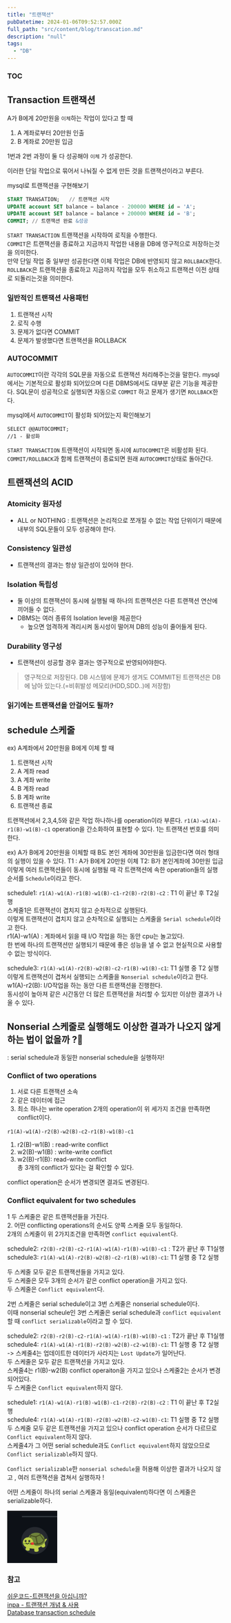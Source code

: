 ```yaml
---
title: "트랜잭션"
pubDatetime: 2024-01-06T09:52:57.000Z
full_path: "src/content/blog/transcation.md"
description: "null"
tags: 
  - "DB"
---
```


### TOC
## Transaction 트랜잭션

A가 B에게 20만원을 `이체`하는 작업이 있다고 할 때  

1. A 계좌로부터 20만원 인출
2. B 계좌로 20만원 입금

1번과 2번 과정이 둘 다 성공해야 `이체` 가 성공한다.   

이러한 단일 작업으로 묶어서 나눠질 수 없게 만든 것을 트랜잭션이라고 부른다.  

mysql로 트랜잭션을 구현해보기  

```sql
START TRANSATION;   // 트랜잭션 시작
UPDATE account SET balance = balance - 200000 WHERE id = 'A'; 
UPDATE account SET balance = balance + 200000 WHERE id = 'B';
COMMIT; // 트랜잭션 완료 &성공
```
`START TRANSACTION` 트랜잭션을 시작하여 로직을 수행한다.  
`COMMIT`은 트랜잭션을 종료하고 지금까지 작업한 내용을 DB에 영구적으로 저장하는것을 의미한다.  
만약 단일 작업 중 일부만 성공한다면 이체 작업은 DB에 반영되지 않고 `ROLLBACK`한다.  
`ROLLBACK`은 트랜잭션을 종료하고 지금까지 작업을 모두 취소하고 트랜잭션 이전 상태로 되돌리는것을 의미한다.  

### 일반적인 트랜잭션 사용패턴
1. 트랜잭션 시작
2. 로직 수행
3. 문제가 없다면 COMMIT
4. 문제가 발생했다면 트랜잭션을 ROLLBACK

### AUTOCOMMIT
`AUTOCOMMIT`이란 각각의 SQL문을 자동으로 트랜잭션 처리해주는것을 말한다. mysql에서는 기본적으로 활성화 되어있으며 다른 DBMS에서도 대부분 같은 기능을 제공한다.
SQL문이 성공적으로 실행되면 자동으로  `COMMIT` 하고 문제가 생기면 `ROLLBACK`한다.

mysql에서 `AUTOCOMMIT`이 활성화 되어있는지 확인해보기
```mysql
SELECT @@AUTOCOMMIT;
//1 - 활성화 
```
`START TRANSACTION` 트랜잭션이 시작되면 동시에 `AUTOCOMMIT`은 비활성화 된다.
`COMMIT/ROLLBACK`과 함께 트랜잭션이 종료되면 원래 `AUTOCOMMIT`상태로 돌아간다.


## 트랜잭션의 ACID
### Atomicity 원자성
- ALL or NOTHING : 트랜잭션은 논리적으로 쪼개질 수 없는 작업 단위이기 때문에 내부의 SQL문들이 모두 성공해야 한다.
### Consistency 일관성
- 트랜잭션의 결과는 항상 일관성이 있어야 한다. 

### Isolation 독립성
- 둘 이상의 트랜잭션이 동시에 실행될 때 하나의 트랜잭션은 다른 트랜잭션 연산에 끼어들 수 없다.
- DBMS는 여러 종류의 Isolation level을 제공한다
   - 높으면 엄격하게 격리시켜 동시성이 떨어져 DB의 성능이 줄어들게 된다.
### Durability 영구성
- 트랜잭션이 성공할 경우 결과는 영구적으로 반영되어야한다.
> 영구적으로 저장된다.
DB 시스템에 문제가 생겨도 COMMIT된 트랜잭션은 DB에 남아 있는다.(=비휘발성 메모리(HDD,SDD..)에 저장함)
### 읽기에는 트랜잭션을 안걸어도 될까?

## schedule 스케줄

ex) A계좌에서 20만원을 B에게 이체 할 때 

1. 트랜잭션 시작
2. A 계좌  read
3. A 계좌 write
4. B 계좌 read
5. B 계좌 write
6. 트랜잭션 종료

트랜잭션에서  2,3,4,5와 같은 작업 하나하나를 operation이라 부른다.
`r1(A)-w1(A)-r1(B)-w1(B)-c1` 
operation을 간소화하여 표현할 수 있다. 1는 트랜잭션 번호를 의미한다. 


ex) A가 B에게 20만원을 이체할 때 B도 본인 계좌에 30만원을 입금한다면 여러 형태의 실행이 있을 수 있다.
T1 : A가 B에게 20만원 이체
T2:  B가 본인계좌에 30만원 입금
이렇게 여러 트랜잭션들이 동시에 실행될 때 각 트랜잭션에 속한 operation들의 실행 순서를 `Schedule`이라고 한다.

schedule1: `r1(A)-w1(A)-r1(B)-w1(B)-c1-r2(B)-r2(B)-c2`  : T1 이 끝난 후  T2실행  
스케줄1은 트랜잭션이 겹치지 않고 순차적으로 실행된다.  
이렇게 트랜잭션이 겹치지 않고 순차적으로  실행되는 스케줄을 `Serial schedule`이라고 한다.  
r1(A)-w1(A) : 계좌에서 읽을 때 I/O 작업을 하는 동안  cpu는 놀고있다.  
한 번에 하나의 트랜잭션만 실행되기 때문에 좋은 성능을 낼 수 없고 현실적으로 사용할 수 없는 방식이다.  

schedule3: `r1(A)-w1(A)-r2(B)-w2(B)-c2-r1(B)-w1(B)-c1`: T1 실행 중 T2 실행  
이렇게 트랜잭션이 겹쳐서 실행되는 스케줄을 `Nonserial schedule`이라고 한다.  
w1(A)-r2(B): I/O작업을 하는 동안 다른 트랜잭션을 진행한다.  
동시성이 높아져 같은 시간동안 더 많은 트랜잭션을 처리할 수 있지만 이상한 결과가 나올 수 있다.  

## Nonserial 스케줄로 실행해도 이상한 결과가 나오지 않게 하는 법이 없을까 ?🧐  
: serial schedule과 동일한 nonserial schedule을 실행하자!   
### Conflict of two operations  
1. 서로 다른 트랜잭션 소속 
2. 같은 데이터에 접근
3. 최소 하나는 write operation
2개의 operation이 위 세가지 조건을 만족하면 conflict이다.  

`r1(A)-w1(A)-r2(B)-w2(B)-c2-r1(B)-w1(B)-c1`  
1. r2(B)-w1(B) : read-write conflict   
2. w2(B)-w1(B) : write-write conflict 
3. w2(B)-r1(B): read-write conflict  
총 3개의 conflict가 있다는 걸 확인할 수 있다.  

conflict operation은 순서가 변경되면 결과도 변경된다.  

### Conflict equivalent for two schedules  
1 두 스케줄은 같은 트랜잭션들을 가진다.  
2. 어떤 conflicting operations의 순서도 양쪽 스케줄 모두 동일하다.  
2개의 스케줄이 위 2가지조건을 만족하면 `conflict equivalent`다.  

schedule2: `r2(B)-r2(B)-c2-r1(A)-w1(A)-r1(B)-w1(B)-c1`  : T2가 끝난 후  T1실행  
schedule3: `r1(A)-w1(A)-r2(B)-w2(B)-c2-r1(B)-w1(B)-c1`: T1 실행 중 T2 실행  

두 스케줄 모두 같은 트랜잭션들을 가지고 있다.  
두 스케줄은 모두 3개의 순서가 같은 conflict operation을 가지고 있다.  
두 스케줄은 `Conflict equivalent`다.  

2번 스케줄은 serial schedule이고 3번 스케줄은 nonserial schedule이다.  
이때 nonserial scheule인 3번 스케줄은 serial schedule과 `conflict equivalent`할 때 `conflict serializable`이라고 할 수 있다.  

schedule2: `r2(B)-r2(B)-c2-r1(A)-w1(A)-r1(B)-w1(B)-c1`  : T2가 끝난 후  T1실행  
schedule4: `r1(A)-w1(A)-r1(B)-r2(B)-w2(B)-c2-w1(B)-c1`: T1 실행 중 T2 실행  
-> 스케줄4는 업데이트한 데이터가 사라지는 `Lost Update`가 일어난다.  
두 스케줄은 모두 같은 트랜잭션을 가지고 있다.  
스케줄4는 r1(B)-w2(B) conflict operaiton을 가지고 있으나 스케줄2는 순서가 변경되어있다.  
두 스케줄은 `Conflict equivalent`하지 않다.  

schedule1: `r1(A)-w1(A)-r1(B)-w1(B)-c1-r2(B)-r2(B)-c2`  : T1 이 끝난 후  T2실행  
schedule4: `r1(A)-w1(A)-r1(B)-r2(B)-w2(B)-c2-w1(B)-c1`: T1 실행 중 T2 실행  
두 스케줄 모두 같은 트랜잭션을 가지고 있으나 conflict operation 순서가 다르므로 `Conflict equivalent`하지 않다.  
스케줄4가 그 어떤 serial schedule과도 `Conflict equivalent`하지 않았으므로 `Conflict serializable`하지 않다.  


`Conflict serializable`한 `nonserial schedule`을 허용해 이상한 결과가 나오지 않고 , 여러 트랜잭션을 겹쳐서 실행하자 !  

어떤 스케줄이 하나의 serial 스케줄과 동일(equivalent)하다면 이 스케줄은 serializable하다.  

![image](./3884bd2c-cd57-4a27-a1c2-e5637e7081c1.png)


### 참고
[쉬운코드-트랜잭션을 아십니까?](https://www.youtube.com/watch?v=sLJ8ypeHGlM&list=PLcXyemr8ZeoREWGhhZi5FZs6cvymjIBVe&index=14)  
[inpa - 트랜잭션 개념 & 사용](https://inpa.tistory.com/entry/MYSQL-%F0%9F%93%9A-%ED%8A%B8%EB%9E%9C%EC%9E%AD%EC%85%98Transaction-%EC%9D%B4%EB%9E%80-%F0%9F%92%AF-%EC%A0%95%EB%A6%AC)  
[Database transaction schedule](https://en.wikipedia.org/wiki/Database_transaction_schedule)  
